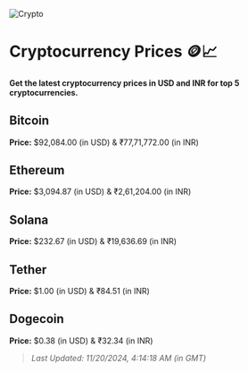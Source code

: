 
![Crypto](https://www.techguide.com.au/wp-content/uploads/2020/11/crypto3.jpeg)

# Cryptocurrency Prices 🪙📈

#### Get the latest cryptocurrency prices in USD and INR for top 5 cryptocurrencies.

## Bitcoin

**Price:** $92,084.00 (in USD) & ₹77,71,772.00 (in INR)

## Ethereum

**Price:** $3,094.87 (in USD) & ₹2,61,204.00 (in INR)

## Solana

**Price:** $232.67 (in USD) & ₹19,636.69 (in INR)

## Tether

**Price:** $1.00 (in USD) & ₹84.51 (in INR)

## Dogecoin

**Price:** $0.38 (in USD) & ₹32.34 (in INR)

> _Last Updated: 11/20/2024, 4:14:18 AM (in GMT)_
